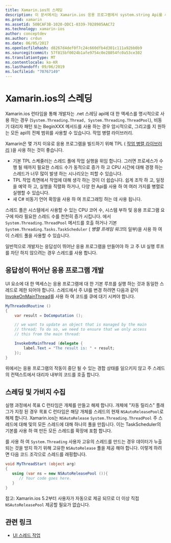 ```yaml
---
title: Xamarin.ios의 스레딩
description: 이 문서에서는 Xamarin.ios 응용 프로그램에서 system.string Api를 사용 하는 방법을 설명 합니다. 작업 병렬 라이브러리, 응답성이 뛰어난 응용 프로그램 빌드 및 가비지 수집에 대해 설명 합니다.
ms.prod: xamarin
ms.assetid: 50BCAF3B-1020-DDC1-0339-7028985AAC72
ms.technology: xamarin-ios
author: conceptdev
ms.author: crdun
ms.date: 06/05/2017
ms.openlocfilehash: d8267d4def0f7c24c660dfb4d301c111a92bb0b9
ms.sourcegitcommit: 57f815bf0024b1afe9754c0e28054fc0a53ce302
ms.translationtype: MT
ms.contentlocale: ko-KR
ms.lasthandoff: 09/06/2019
ms.locfileid: "70767149"
---
```

# <a name="threading-in-xamarinios"></a>Xamarin.ios의 스레딩

Xamarin.ios 런타임을 통해 개발자는 .net 스레딩 api에 대 한 액세스를 명시적으로 사용 하는 경우 (`System.Threading.Thread, System.Threading.ThreadPool`), 비동기 대리자 패턴 또는 BeginXXX 메서드를 사용 하는 경우 암시적으로, 그리고를 지 원하는 모든 api의 전체 범위를 사용할 수 있습니다. 작업 병렬 라이브러리.

Xamarin은 몇 가지 이유로 응용 프로그램을 빌드하기 위해 TPL ( [작업 병렬 라이브러리](https://msdn.microsoft.com/library/dd460717.aspx) )을 사용 하는 것이 좋습니다.
- 기본 TPL 스케줄러는 스레드 풀에 작업 실행을 위임 합니다. 그러면 프로세스가 수행 될 때까지 필요한 스레드 수가 동적으로 증가 하 고 CPU 시간에 대해 경쟁 하는 스레드가 너무 많이 발생 하는 시나리오는 피할 수 있습니다. 
- TPL 작업 측면에서 작업에 대해 생각 하는 것이 더 쉽습니다. 쉽게 조작 하 고, 일정을 예약 하 고, 실행을 직렬화 하거나, 다양 한 Api를 사용 하 여 여러 가지를 병렬로 실행할 수 있습니다. 
- 새 C# 비동기 언어 확장을 사용 하 여 프로그래밍 하는 데 사용 됩니다. 

스레드 풀은 시스템에서 사용할 수 있는 CPU 코어 수, 시스템 부하 및 응용 프로그램 요구에 따라 필요한 스레드 수를 천천히 증가 시킵니다. 에서 `System.Threading.ThreadPool` 메서드를 호출 하거나 기본 `System.Threading.Tasks.TaskScheduler` ( *병렬 프레임 워크*의 일부)을 사용 하 여이 스레드 풀을 사용할 수 있습니다.

일반적으로 개발자는 응답성이 뛰어난 응용 프로그램을 만들어야 하 고 주 UI 실행 루프를 차단 하지 않으려는 경우 스레드를 사용 합니다.

 <a name="Developing_Responsive_Applications" />

## <a name="developing-responsive-applications"></a>응답성이 뛰어난 응용 프로그램 개발

UI 요소에 대 한 액세스는 응용 프로그램에 대 한 기본 루프를 실행 하는 것과 동일한 스레드로 제한 되어야 합니다. 스레드에서 주 UI를 변경 하려면 다음과 같이 [InvokeOnMainThread](xref:Foundation.NSObject)를 사용 하 여 코드를 큐에 대기 시켜야 합니다.

```csharp
MyThreadedRoutine ()  
{  
    var result = DoComputation ();  

    // we want to update an object that is managed by the main
    // thread; To do so, we need to ensure that we only access
    // this from the main thread:

    InvokeOnMainThread (delegate {  
        label.Text = "The result is: " + result;  
    });
}
```

위에서는 응용 프로그램의 작동이 중단 될 수 있는 경합 상태를 일으키지 않고 주 스레드의 컨텍스트에서 대리자 내부의 코드를 호출 합니다.

 <a name="Threading_and_Garbage_Collection" />

## <a name="threading-and-garbage-collection"></a>스레딩 및 가비지 수집

실행 과정에서 목표 C 런타임은 개체를 만들고 해제 합니다. 개체에 "자동 릴리스" 플래그가 지정 된 경우 목표 C 런타임은 해당 개체를 스레드의 현재 `NSAutoReleasePool`로 해제 합니다. Xamarin.ios는 `NSAutoRelease` `System.Threading.ThreadPool` 주 스레드에 대해 및의 모든 스레드에 대해 하나의 풀을 만듭니다. 이는 TaskScheduler의 기본를 사용 하 여 만든 모든 스레드를 확장에 포함 합니다.

를 사용 하 여 `System.Threading` 사용자 고유의 스레드를 만드는 경우 데이터가 누출 되는 것을 방지 하기 위해 고유한 `NSAutoRelease` 풀을 제공 해야 합니다. 이렇게 하려면 다음 코드 조각으로 스레드를 래핑합니다.

```csharp
void MyThreadStart (object arg)
{
   using (var ns = new NSAutoReleasePool ()){
      // Your code goes here.
   }
}
```

참고: Xamarin.ios 5.2부터 사용자가 자동으로 제공 되므로 더 이상 직접 `NSAutoReleasePool` 제공할 필요가 없습니다.

## <a name="related-links"></a>관련 링크

- [UI 스레드 작업](~/ios/user-interface/ios-ui/ui-thread.md)
